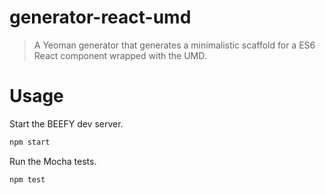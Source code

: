 # generator-react-umd

> A Yeoman generator that generates a minimalistic scaffold for a ES6 React
> component wrapped with the UMD.

# Usage

Start the BEEFY dev server.

```bash
npm start
```

Run the Mocha tests.

```bash
npm test
```
